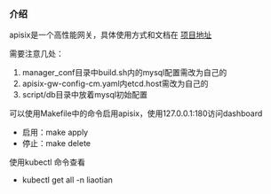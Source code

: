 ### 介绍
apisix是一个高性能网关，具体使用方式和文档在 [项目地址](https://github.com/apache/apisix)

需要注意几处：
1. manager_conf目录中build.sh内的mysql配置需改为自己的
2. apisix-gw-config-cm.yaml内etcd.host需改为自己的
3. script/db目录中放着mysql初始配置

可以使用Makefile中的命令启用apisix，使用127.0.0.1:180访问dashboard
- 启用：make apply
- 停止：make delete

使用kubectl 命令查看
- kubectl get all -n liaotian